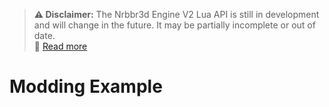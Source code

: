 > **⚠️ Disclaimer:** The Nrbbr3d Engine V2 Lua API is still in development and will change in the future. It may be partially incomplete or out of date.  
> 📖 [Read more](/Lua%20API%20reference.html#important)

# Modding Example
